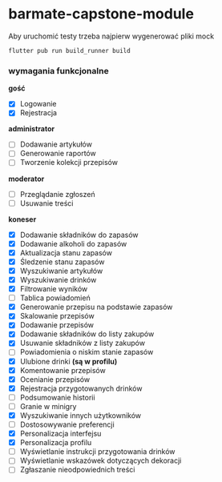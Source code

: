# barmate-capstone-module

Aby uruchomić testy trzeba najpierw wygenerować pliki mock

```shell
flutter pub run build_runner build
```

### wymagania funkcjonalne

**gość**

- [x] Logowanie
- [x] Rejestracja

**administrator**

- [ ] Dodawanie artykułów
- [ ] Generowanie raportów
- [ ] Tworzenie kolekcji przepisów

**moderator**

- [ ] Przeglądanie zgłoszeń
- [ ] Usuwanie treści

**koneser**

- [x] Dodawanie składników do zapasów
- [x] Dodawanie alkoholi do zapasów
- [x] Aktualizacja stanu zapasów
- [x] Śledzenie stanu zapasów
- [x] Wyszukiwanie artykułów
- [x] Wyszukiwanie drinków
- [x] Filtrowanie wyników
- [ ] Tablica powiadomień
- [x] Generowanie przepisu na podstawie zapasów
- [x] Skalowanie przepisów
- [x] Dodawanie przepisów
- [x] Dodawanie składników do listy zakupów
- [x] Usuwanie składników z listy zakupów
- [ ] Powiadomienia o niskim stanie zapasów
- [x] Ulubione drinki **(są w profilu)**
- [x] Komentowanie przepisów
- [x] Ocenianie przepisów
- [x] Rejestracja przygotowanych drinków
- [ ] Podsumowanie historii
- [ ] Granie w minigry
- [x] Wyszukiwanie innych użytkowników
- [ ] Dostosowywanie preferencji
- [x] Personalizacja interfejsu
- [x] Personalizacja profilu
- [ ] Wyświetlanie instrukcji przygotowania drinków
- [ ] Wyświetlanie wskazówek dotyczących dekoracji
- [ ] Zgłaszanie nieodpowiednich treści
